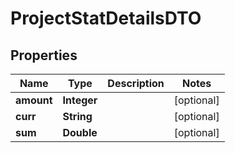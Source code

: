 

# ProjectStatDetailsDTO

## Properties

Name | Type | Description | Notes
------------ | ------------- | ------------- | -------------
**amount** | **Integer** |  |  [optional]
**curr** | **String** |  |  [optional]
**sum** | **Double** |  |  [optional]



